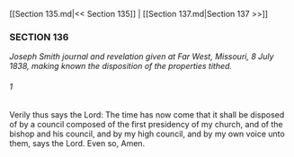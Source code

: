 [[Section 135.md|<< Section 135]]  |  [[Section 137.md|Section 137 >>]]

### SECTION 136

*Joseph Smith journal and revelation given at Far West, Missouri, 8 July 1838, making known the disposition of the properties tithed.*

###### 1
Verily thus says the Lord: The time has now come that it shall be disposed of by a council composed of the first presidency of my church, and of the bishop and his council, and by my high council, and by my own voice unto them, says the Lord. Even so, Amen.